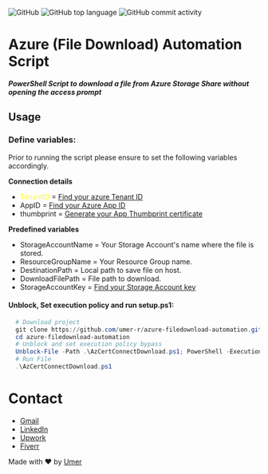 ![GitHub](https://img.shields.io/github/license/umer-r/azure-filedownload-automation) ![GitHub top language](https://img.shields.io/github/languages/top/umer-r/azure-filedownload-automation) ![GitHub commit activity](https://img.shields.io/github/commit-activity/m/umer-r/azure-filedownload-automation)

# Azure (File Download) Automation Script
***PowerShell Script to download a file from Azure Storage Share without opening the access prompt***

## Usage

### Define variables:

Prior to running the script please ensure to set the following variables accordingly.

**Connection details**
- <span style="color:yellow">TenantID</span> = [Find your azure Tenant ID](https://learn.microsoft.com/en-us/azure/active-directory/fundamentals/active-directory-how-to-find-tenant)
- AppID = [Find your Azure App ID](https://forum.tufin.com/support/kc/latest/Content/Suite/10864.htm)
- thumbprint = [Generate your App Thumbprint certificate](https://learn.microsoft.com/en-us/azure/app-service/configure-ssl-certificate-in-code)

**Predefined variables**
- StorageAccountName = Your Storage Account's name where the file is stored.
- ResourceGroupName = Your Resource Group name.
- DestinationPath = Local path to save file on host.
- DownloadFilePath = File path to download.
- StorageAccountKey = [Find your Storage Account key](https://learn.microsoft.com/en-us/azure/storage/common/storage-account-keys-manage?tabs=azure-portal)


#### Unblock, Set execution policy and run setup.ps1:

```powershell
  # Download project
  git clone https://github.com/umer-r/azure-filedownload-automation.git
  cd azure-filedownload-automation
  # Unblock and set execution policy bypass
  Unblock-File -Path .\AzCertConnectDownload.ps1; PowerShell -ExecutionPolicy Bypass -File ".\AzCertConnectDownload.ps1"
  # Run File
  .\AzCertConnectDownload.ps1
```

# Contact

- [Gmail](mailto:russs3400@gmail.com)
- [LinkedIn](https://www.linkedin.com/in/umer-mehmood-437120214/)
- [Upwork](https://www.upwork.com/o/profiles/users/~011184505ed9059668/)
- [Fiverr](https://www.fiverr.com/hamza_rajaz)

Made with :heart: by [Umer](https://twitter.com/UmerMehmood_)